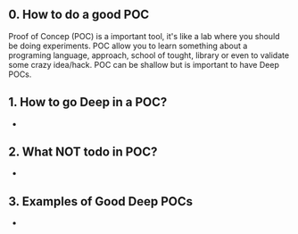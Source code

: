 ## 0. How to do a good POC

Proof of Concep (POC) is a important tool, it's like a lab where you should be doing experiments.
POC allow you to learn something about a programing language, approach, school of tought, library or even to validate some crazy idea/hack.
POC can be shallow but is important to have Deep POCs. 

## 1. How to go Deep in a POC?

* 

## 2. What NOT todo in POC?

* 

## 3. Examples of Good Deep POCs
* 
